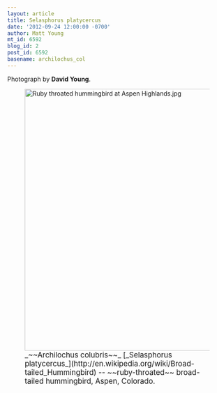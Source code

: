 ```yaml
---
layout: article
title: Selasphorus platycercus
date: '2012-09-24 12:00:00 -0700'
author: Matt Young
mt_id: 6592
blog_id: 2
post_id: 6592
basename: archilochus_col
---
```

Photograph by **David Young**.

<figure>
<img src="/PT/uploads/2012/Ruby%20throated%20hummingbird%20at%20Aspen%20Highlands.jpg" alt="Ruby throated hummingbird at Aspen Highlands.jpg" width="600" />
<figcaption markdown="span">
<big>_~~Archilochus colubris~~_ [_Selasphorus platycercus_](http://en.wikipedia.org/wiki/Broad-tailed_Hummingbird) -- ~~ruby-throated~~ broad-tailed hummingbird, Aspen, Colorado.</big>

</figcaption>
</figure>
